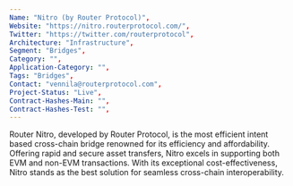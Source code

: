 ```yaml
--- 
Name: "Nitro (by Router Protocol)", 
Website: "https://nitro.routerprotocol.com/", 
Twitter: "https://twitter.com/routerprotocol",
Architecture: "Infrastructure",
Segment: "Bridges",
Category: "",
Application-Category: "",
Tags: "Bridges",
Contact: "vennila@routerprotocol.com",
Project-Status: "Live",
Contract-Hashes-Main: "",
Contract-Hashes-Test: "",
--- 
```

<!--lang:en--> 
Router Nitro, developed by Router Protocol, is the most efficient intent based cross-chain bridge renowned for its efficiency and affordability. Offering rapid and secure asset transfers, Nitro excels in supporting both EVM and non-EVM transactions. With its exceptional cost-effectiveness, Nitro stands as the best solution for seamless cross-chain interoperability.
<!--lang:es--] 
Router Nitro, desarrollado por Router Protocol, es el puente entre cadenas basado en intenciones más eficiente, conocido por su eficiencia y asequibilidad. Ofreciendo transferencias de activos rápidas y seguras, Nitro destaca en el soporte de transacciones tanto EVM como no-EVM. Con su excepcional rentabilidad, Nitro se posiciona como la mejor solución para una interoperabilidad entre cadenas sin problemas.
<!--lang:de--] 
Router Nitro, entwickelt von Router Protocol, ist die effizienteste, intentbasierte Cross-Chain-Brücke, die für ihre Effizienz und Erschwinglichkeit bekannt ist. Nitro bietet schnelle und sichere Asset-Transfers und unterstützt sowohl EVM- als auch Nicht-EVM-Transaktionen. Mit seiner außergewöhnlichen Kosteneffizienz ist Nitro die beste Lösung für nahtlose Cross-Chain-Interoperabilität.
<!--lang:fr--] 
Router Nitro, développé par Router Protocol, est le pont inter-chaînes basé sur les intentions le plus efficace, réputé pour son efficacité et son abordabilité. Offrant des transferts d'actifs rapides et sécurisés, Nitro excelle dans la prise en charge des transactions EVM et non-EVM. Grâce à son exceptionnelle rentabilité, Nitro est la meilleure solution pour une interopérabilité inter-chaînes sans faille.
<!--lang:pl--] 
Router Nitro, opracowany przez Router Protocol, to najwydajniejszy most międzyłańcuchowy oparty na intencjach, znany ze swojej wydajności i przystępności cenowej. Oferując szybkie i bezpieczne transfery aktywów, Nitro doskonale wspiera transakcje zarówno EVM, jak i nie-EVM. Dzięki swojej wyjątkowej opłacalności Nitro jest najlepszym rozwiązaniem dla bezproblemowej interoperacyjności międzyłańcuchowej.
<!--lang:uk--] 
Router Nitro, розроблений Router Protocol, є найбільш ефективним кросс-ланцюговим мостом на основі намірів, відомим своєю ефективністю та доступністю. Пропонуючи швидкі та безпечні перекази активів, Nitro відзначається підтримкою як транзакцій EVM, так і не-EVM. Завдяки своїй винятковій економічності, Nitro є найкращим рішенням для безперебійної кросс-ланцюгової взаємодії.
[!--lang:*--> 